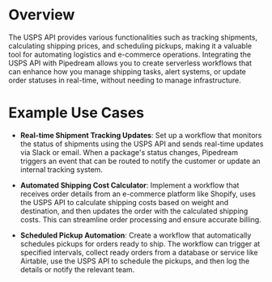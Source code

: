 # Overview

The USPS API provides various functionalities such as tracking shipments, calculating shipping prices, and scheduling pickups, making it a valuable tool for automating logistics and e-commerce operations. Integrating the USPS API with Pipedream allows you to create serverless workflows that can enhance how you manage shipping tasks, alert systems, or update order statuses in real-time, without needing to manage infrastructure.

# Example Use Cases

- **Real-time Shipment Tracking Updates**: Set up a workflow that monitors the status of shipments using the USPS API and sends real-time updates via Slack or email. When a package's status changes, Pipedream triggers an event that can be routed to notify the customer or update an internal tracking system.

- **Automated Shipping Cost Calculator**: Implement a workflow that receives order details from an e-commerce platform like Shopify, uses the USPS API to calculate shipping costs based on weight and destination, and then updates the order with the calculated shipping costs. This can streamline order processing and ensure accurate billing.

- **Scheduled Pickup Automation**: Create a workflow that automatically schedules pickups for orders ready to ship. The workflow can trigger at specified intervals, collect ready orders from a database or service like Airtable, use the USPS API to schedule the pickups, and then log the details or notify the relevant team.
